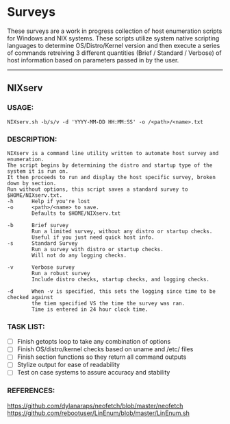 # Surveys
 
These surveys are a work in progress collection of host enumeration scripts for Windows and NIX systems.
These scripts utilize system native scripting languages to determine OS/Distro/Kernel version and then execute a series of commands retreiving 3 different quantities (Brief / Standard / Verbose) of host information based on parameters passed in by the user.

------------------------------------------------------------------------------------------------------------------------------

## NIXserv

### USAGE:
  	NIXserv.sh -b/s/v -d 'YYYY-MM-DD HH:MM:SS' -o /<path>/<name>.txt 

### DESCRIPTION:
	NIXserv is a command line utility written to automate host survey and enumeration.
	The script begins by determining the distro and startup type of the system it is run on.
	It then proceeds to run and display the host specific survey, broken down by section.
	Run without options, this script saves a standard survey to $HOME/NIXserv.txt.
	-h		Help if you're lost
	-o		<path>/<name> to save. 
			Defaults to $HOME/NIXserv.txt
	
	-b		Brief survey
			Run a limited survey, without any distro or startup checks.
			Useful if you just need quick host info.
	-s		Standard Survey
			Run a survey with distro or startup checks.
			Will not do any logging checks.
	
	-v		Verbose survey
			Run a robust survey
			Include distro checks, startup checks, and logging checks.
	
	-d		When -v is specified, this sets the logging since time to be checked against
			the tiem specified VS the time the survey was ran. 
			Time is entered in 24 hour clock time.
  
### TASK LIST:
- [ ] Finish getopts loop to take any combination of options
- [ ] Finish OS/distro/kernel checks based on uname and /etc/ files
- [ ] Finish section functions so they return all command outputs
- [ ] Stylize output for ease of readability
- [ ] Test on case systems to assure accuracy and stability

### REFERENCES:
 https://github.com/dylanaraps/neofetch/blob/master/neofetch
 https://github.com/rebootuser/LinEnum/blob/master/LinEnum.sh


